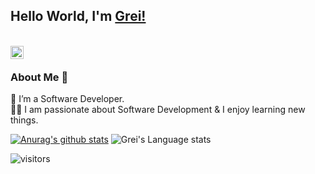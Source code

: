 ## Hello World, I'm [Grei!](https://www.linkedin.com/in/greisonbarcelo/) 
<!--
**greisonbarcelo/greisonbarcelo** is a ✨ _special_ ✨ repository because its `README.md` (this file) appears on your GitHub profile.

Here are some ideas to get you started:

- 🔭 I’m currently working on ...
- 🌱 I’m currently learning ...
- 👯 I’m looking to collaborate on ...
- 🤔 I’m looking for help with ...
- 💬 Ask me about ...
- 📫 How to reach me: ...
- 😄 Pronouns: ...
- ⚡ Fun fact: ...
-->


</br>
<a href="https://www.linkedin.com/in/greisonbarcelo/"><img align="left" src="https://github.com/yushi1007/yushi1007/blob/main/images/linkedin.svg" alt=”icon | LinkedIn” width="21px"/></a>
</br>



### About Me 🚀
🌱 I’m a Software Developer. </br>
👨‍💻  I am passionate about Software Development & I enjoy learning new things. </br>

[![Anurag's github stats](https://github-readme-stats.vercel.app/api?username=greisonbarcelo)](https://github.com/greisonbarcelo)
![Grei's Language stats](https://github-readme-stats-eight-theta.vercel.app/api/top-langs/?username=greisonbarcelo&layout=compact&langs_count=8&hide_border=true)
<br />

<!--
### 📕 Blog Posts
- [React-Redux : A basic intro for Back-end developers](https://isupersky.medium.com/react-redux-intro-for-back-end-developers-5113c0a498a9)
- [Add a README for your profile : GitHub feature](https://isupersky.medium.com/add-a-readme-for-your-profile-github-feature-8f1ac11cb112)
<br/>
-->

![visitors](https://visitor-badge.laobi.icu/badge?page_id=greisonbarcelo.greisonbarcelo)

<!-- 
## 📈 GitHub Stats 

[![Anurag's github stats](https://github-readme-stats.vercel.app/api?username=greisonbarcelo)](https://github.com/greisonbarcelo)

[![Top Langs](https://github-readme-stats.vercel.app/api/top-langs/?username=greisonbarcelo&layout=compact)](https://github.com/greisonbarcelo)

[![Visitors](https://visitor-badge.glitch.me/badge?page_id=greisonbarcelo.greisonbarcelo)](https://www.yushi.dev/) -->

